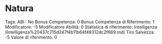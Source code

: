 # Natura

Tags: ABI
: No
Bonus Competenza: 0
Bonus Competenza di Riferimento: 1
Modificatore: -5
Modificatore  Abilità: 0
Statistica di riferimento: Intelligenza (Intelligenza%20437c715d247f4b11b64f49312dc2f669.md)
Tiro Salvezza: -5
Valore di riferimento: 0